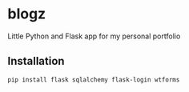 # blogz
Little Python and Flask app for my personal portfolio

## Installation
```
pip install flask sqlalchemy flask-login wtforms
```
